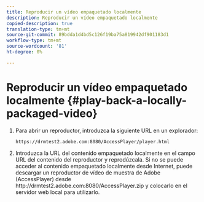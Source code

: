 ```yaml
---
title: Reproducir un vídeo empaquetado localmente
description: Reproducir un vídeo empaquetado localmente
copied-description: true
translation-type: tm+mt
source-git-commit: 89bdda1d4bd5c126f19ba75a819942df901183d1
workflow-type: tm+mt
source-wordcount: '81'
ht-degree: 0%

---
```



# Reproducir un vídeo empaquetado localmente {#play-back-a-locally-packaged-video}

1. Para abrir un reproductor, introduzca la siguiente URL en un explorador:

   ```
   https://drmtest2.adobe.com:8080/AccessPlayer/player.html
   ```

1. Introduzca la URL del contenido empaquetado localmente en el campo URL del contenido del reproductor y reprodúzcala.
Si no se puede acceder al contenido empaquetado localmente desde Internet, puede descargar un reproductor de vídeo de muestra de Adobe (AccessPlayer) desde ht<span></span>tp://drmtest2.adobe.com:8080/AccessPlayer.zip y colocarlo en el servidor web local para utilizarlo.